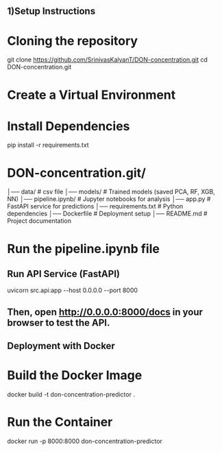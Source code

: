 ## 1)Setup Instructions

# Cloning the repository
git clone https://github.com/SrinivasKalyanT/DON-concentration.git
cd DON-concentration.git

# Create a Virtual Environment

# Install Dependencies
pip install -r requirements.txt

# DON-concentration.git/
│── data/                 # csv file
│── models/               # Trained models (saved PCA, RF, XGB, NN)
│── pipeline.ipynb/       # Jupyter notebooks for analysis
│── app.py                # FastAPI service for predictions
│── requirements.txt      # Python dependencies
│── Dockerfile            # Deployment setup
│── README.md             # Project documentation


# Run the pipeline.ipynb file

## Run API Service (FastAPI)
uvicorn src.api:app --host 0.0.0.0 --port 8000

## Then, open http://0.0.0.0:8000/docs in your browser to test the API.

## Deployment with Docker
# Build the Docker Image
  docker build -t don-concentration-predictor .
# Run the Container
  docker run -p 8000:8000 don-concentration-predictor

